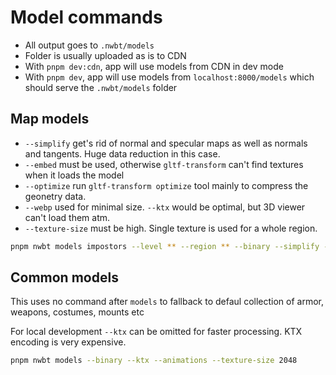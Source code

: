 # Model commands

- All output goes to `.nwbt/models`
- Folder is usually uploaded as is to CDN
- With `pnpm dev:cdn`, app will use models from CDN in dev mode
- With `pnpm dev`, app will use models from `localhost:8000/models` which should serve the `.nwbt/models` folder

## Map models

- `--simplify` get's rid of normal and specular maps as well as normals and tangents. Huge data reduction in this case.
- `--embed` must be used, otherwise `gltf-transform` can't find textures when it loads the model
- `--optimize` run `gltf-transform optimize` tool mainly to compress the geonetry data.
- `--webp` used for minimal size. `--ktx` would be optimal, but 3D viewer can't load them atm.
- `--texture-size` must be high. Single texture is used for a whole region.

```sh
pnpm nwbt models impostors --level ** --region ** --binary --simplify --embed --optimize --webp --texture-size 4096
```

## Common models

This uses no command after `models` to fallback to defaul collection of armor, weapons, costumes, mounts etc

For local development `--ktx` can be omitted for faster processing. KTX encoding is very expensive.

```sh
pnpm nwbt models --binary --ktx --animations --texture-size 2048
```
